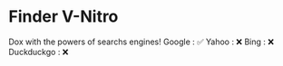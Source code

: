 # Finder V-Nitro
Dox with the powers of searchs engines!
Google : ✅
Yahoo : ❌
Bing : ❌
Duckduckgo : ❌
